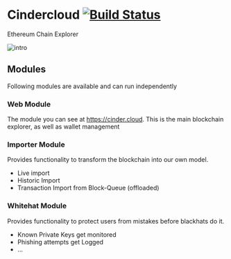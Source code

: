 # Cindercloud [![Build Status](https://travis-ci.org/Cindercloud/Cindercloud.svg?branch=master)](https://travis-ci.org/Cindercloud/Cindercloud)
Ethereum Chain Explorer

![intro](https://cdn.rawgit.com/Cindercloud/Cindercloud/master/web/src/main/resources/static/assets/images/introduction.svg)

## Modules

Following modules are available and can run independently

### Web Module

The module you can see at https://cinder.cloud. This is the main blockchain explorer, as well as wallet management

###  Importer Module

Provides functionality to transform the blockchain into our own model.

- Live import
- Historic Import
- Transaction Import from Block-Queue (offloaded)

### Whitehat Module

Provides functionality to protect users from mistakes before blackhats do it. 

- Known Private Keys get monitored
- Phishing attempts get Logged
- ...

